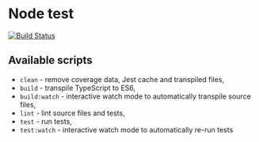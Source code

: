 
# Node test

[![Build Status](https://travis-ci.org/JKWA/node_test.svg?branch=master)](https://travis-ci.org/JKWA/node_test)

## Available scripts

+ `clean` - remove coverage data, Jest cache and transpiled files,
+ `build` - transpile TypeScript to ES6,
+ `build:watch` - interactive watch mode to automatically transpile source files,
+ `lint` - lint source files and tests,
+ `test` - run tests,
+ `test:watch` - interactive watch mode to automatically re-run tests